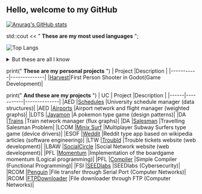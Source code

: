## Hello, welcome to my GitHub

[![Anurag's GitHub stats](https://github-readme-stats.vercel.app/api?username=Ruben38Esteves)](https://github.com/anuraghazra/github-readme-stats)

std::cout << " **These are my most used languages** ";

![Top Langs](https://github-readme-stats.vercel.app/api/top-langs/?username=Ruben38Esteves&theme=tokyonight&exclude_repo=Project-LCOM-MinixSurfers&include_all_commits=true)

<details>
  <summary> But these are all I know </summary>
    <br>
    <img src="https://upload.wikimedia.org/wikipedia/commons/thumb/1/18/ISO_C%2B%2B_Logo.svg/1822px-ISO_C%2B%2B_Logo.svg.png" height="40" title="C++"> &nbsp;&nbsp;
    <img src="https://logowiki.net/uploads/logo/j/java-14.svg" width="30" height="40" title="Java"> &nbsp;&nbsp;
    <img src="https://upload.wikimedia.org/wikipedia/commons/7/7e/Dart-logo.png" height="40" title="Dart"> &nbsp;&nbsp;
    <img src="https://upload.wikimedia.org/wikipedia/commons/1/19/C_Logo.png" width="36" height="40" title="C"> &nbsp;&nbsp;
    <img src="https://raw.githubusercontent.com/learnbr/python/master/logo.png" width="40" height="40" title="Python"> &nbsp;&nbsp;
    <img src="https://upload.wikimedia.org/wikipedia/commons/thumb/9/97/Sqlite-square-icon.svg/1200px-Sqlite-square-icon.svg.png" width="40" height="40" title="SQLite"> &nbsp;&nbsp;
    <img src="https://cdn-icons-png.flaticon.com/512/919/919830.png" width="40" height="40" title="PHP"> &nbsp;&nbsp;
    <img src="https://cdn-icons-png.flaticon.com/512/919/919828.png" width="40" height="40" title="JavaScript"> &nbsp;&nbsp;
</details>

print(" **These are my personal projects** ")
| Project   |Description   |
|-----------|--------------|
|[Harvest](https://github.com/Ruben38Esteves/Learn-Godot)|First Person Shooter in Godot(Game Development)|


print(" **And these are my projects** ")
| UC   | Project   |Description   |
|------|-----------|--------------|
|AED   |[Schedules](https://github.com/Ruben38Esteves/ProjetoAEDSchedule)  |University schedule manager (data structures)|
|AED   |[Airports](https://github.com/Ruben38Esteves/ProjetoAED-TransportesAereos)   |Airport network and flight manager (weighted graphs)|
|LDTS  |[Javamon](https://github.com/Ruben38Esteves/Project-LDTS-Pokemon)    |A pokemon type game (design patterns)|
|DA    |[Trains](https://github.com/Ruben38Esteves/Project-DA-Trains)     |Train network manager (flux graphs)|
|DA    |[Salesman](https://github.com/Ruben38Esteves/Project-DA-TSP)   |Travelling Salesman Problem|
|LCOM  |[Minix Surf](https://github.com/Ruben38Esteves/Project-LCOM-MinixSurfers) |Multiplayer Subway Surfers type game (device drivers)|
|ESOF  |[Weddit](https://github.com/Ruben38Esteves/Project-ESOF-Weddit)     |Reddit type app based on wikipedia articles (software engineering)|
|LTW   |[Troubld](https://github.com/Ruben38Esteves/Project-LTW-Troubld)    |Trouble tickets website (web development)|
|LBAW  |[SocialCircle](https://github.com/Ruben38Esteves/Project-LBAW-SocialCircle)    |Social Network website (web development)|
|PFL  |[Momentum](https://github.com/Ruben38Esteves/Project-PFL-Momentum)    |Implementation of the boardgame momentum (Logical programming)|
|PFL  |[Compiler](https://github.com/Ruben38Esteves/Project-PFL-Compiler)    |Simple Compiler (Functional Programming)|
|FSI  |[SEEDlabs](https://github.com/Ruben38Esteves/Project-FSI-SEEDlabs)    |SEEDlabs (Cybersecurity)|
|RCOM   |[Penguin](https://github.com/Ruben38Esteves/Project-RCOM-FileTransfer)    |File transfer through Serial Port (Computer Networks)|
|RCOM   |[FTPDownloader](https://github.com/Ruben38Esteves/Project-RCOM-Download)    |File downloader through FTP (Computer Networks)|

